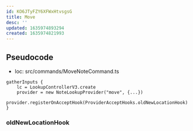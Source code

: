 ```yaml
---
id: KO6JTyFZY6XFWxHtvsgsG
title: Move
desc: ''
updated: 1635974893294
created: 1635974821993
---
```


## Pseudocode

- loc: src/commands/MoveNoteCommand.ts

```tsx
gatherInputs {
    lc = LookupControllerV3.create
    provider = new NoteLookupProvider("move", {...})
    provider.registerOnAcceptHook(ProviderAcceptHooks.oldNewLocationHook)
}
```

### oldNewLocationHook

```

```